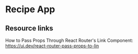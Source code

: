 # Recipe App

## Resource links

How to Pass Props Through React Router's Link Component:
https://ui.dev/react-router-pass-props-to-lin
